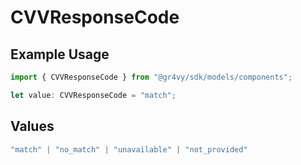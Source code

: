 # CVVResponseCode

## Example Usage

```typescript
import { CVVResponseCode } from "@gr4vy/sdk/models/components";

let value: CVVResponseCode = "match";
```

## Values

```typescript
"match" | "no_match" | "unavailable" | "not_provided"
```